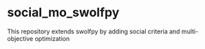 # social_mo_swolfpy
This repository extends swolfpy by adding social criteria and multi-objective optimization
